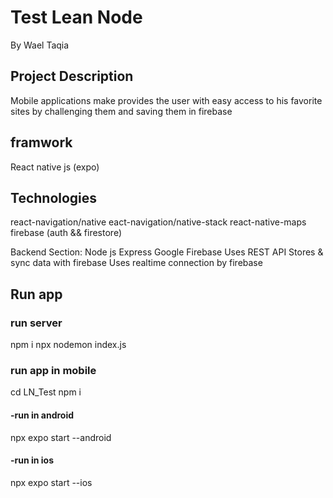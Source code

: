 # Test Lean Node 


By Wael Taqia

## Project Description
Mobile applications make provides the user with easy access to his favorite sites by challenging them and saving them in firebase

## framwork 
React native js (expo)

## Technologies
react-navigation/native
eact-navigation/native-stack
react-native-maps 
firebase (auth && firestore)

Backend Section:
Node js
Express
Google Firebase
Uses REST API
Stores & sync data with firebase
Uses realtime connection by firebase

## Run app
### run server 
npm i 
npx nodemon index.js
### run app in mobile 
cd LN_Test
npm i 
#### -run in android
npx expo start --android
#### -run in ios
npx expo start --ios
